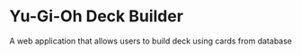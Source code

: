 # Yu-Gi-Oh Deck Builder
A web application that allows users to build deck using cards from database
